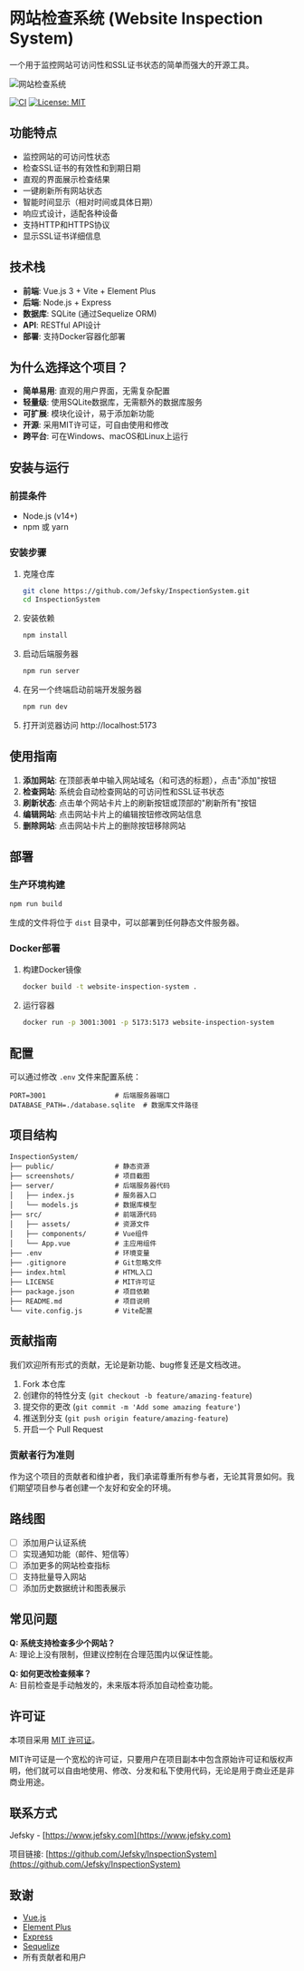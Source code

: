 # 网站检查系统 (Website Inspection System)

一个用于监控网站可访问性和SSL证书状态的简单而强大的开源工具。

![网站检查系统](screenshots/preview.png)

[![CI](https://github.com/Jefsky/InspectionSystem/actions/workflows/ci.yml/badge.svg)](https://github.com/Jefsky/InspectionSystem/actions/workflows/ci.yml)
[![License: MIT](https://img.shields.io/badge/License-MIT-yellow.svg)](https://opensource.org/licenses/MIT)

## 功能特点

- 监控网站的可访问性状态
- 检查SSL证书的有效性和到期日期
- 直观的界面展示检查结果
- 一键刷新所有网站状态
- 智能时间显示（相对时间或具体日期）
- 响应式设计，适配各种设备
- 支持HTTP和HTTPS协议
- 显示SSL证书详细信息

## 技术栈

- **前端**: Vue.js 3 + Vite + Element Plus
- **后端**: Node.js + Express
- **数据库**: SQLite (通过Sequelize ORM)
- **API**: RESTful API设计
- **部署**: 支持Docker容器化部署

## 为什么选择这个项目？

- **简单易用**: 直观的用户界面，无需复杂配置
- **轻量级**: 使用SQLite数据库，无需额外的数据库服务
- **可扩展**: 模块化设计，易于添加新功能
- **开源**: 采用MIT许可证，可自由使用和修改
- **跨平台**: 可在Windows、macOS和Linux上运行

## 安装与运行

### 前提条件

- Node.js (v14+)
- npm 或 yarn

### 安装步骤

1. 克隆仓库
   ```bash
   git clone https://github.com/Jefsky/InspectionSystem.git
   cd InspectionSystem
   ```

2. 安装依赖
   ```bash
   npm install
   ```

3. 启动后端服务器
   ```bash
   npm run server
   ```

4. 在另一个终端启动前端开发服务器
   ```bash
   npm run dev
   ```

5. 打开浏览器访问 http://localhost:5173

## 使用指南

1. **添加网站**: 在顶部表单中输入网站域名（和可选的标题），点击"添加"按钮
2. **检查网站**: 系统会自动检查网站的可访问性和SSL证书状态
3. **刷新状态**: 点击单个网站卡片上的刷新按钮或顶部的"刷新所有"按钮
4. **编辑网站**: 点击网站卡片上的编辑按钮修改网站信息
5. **删除网站**: 点击网站卡片上的删除按钮移除网站

## 部署

### 生产环境构建

```bash
npm run build
```

生成的文件将位于 `dist` 目录中，可以部署到任何静态文件服务器。

### Docker部署

1. 构建Docker镜像
   ```bash
   docker build -t website-inspection-system .
   ```

2. 运行容器
   ```bash
   docker run -p 3001:3001 -p 5173:5173 website-inspection-system
   ```

## 配置

可以通过修改 `.env` 文件来配置系统：

```
PORT=3001                 # 后端服务器端口
DATABASE_PATH=./database.sqlite  # 数据库文件路径
```

## 项目结构

```
InspectionSystem/
├── public/               # 静态资源
├── screenshots/          # 项目截图
├── server/               # 后端服务器代码
│   ├── index.js          # 服务器入口
│   └── models.js         # 数据库模型
├── src/                  # 前端源代码
│   ├── assets/           # 资源文件
│   ├── components/       # Vue组件
│   └── App.vue           # 主应用组件
├── .env                  # 环境变量
├── .gitignore            # Git忽略文件
├── index.html            # HTML入口
├── LICENSE               # MIT许可证
├── package.json          # 项目依赖
├── README.md             # 项目说明
└── vite.config.js        # Vite配置
```

## 贡献指南

我们欢迎所有形式的贡献，无论是新功能、bug修复还是文档改进。

1. Fork 本仓库
2. 创建你的特性分支 (`git checkout -b feature/amazing-feature`)
3. 提交你的更改 (`git commit -m 'Add some amazing feature'`)
4. 推送到分支 (`git push origin feature/amazing-feature`)
5. 开启一个 Pull Request

### 贡献者行为准则

作为这个项目的贡献者和维护者，我们承诺尊重所有参与者，无论其背景如何。我们期望项目参与者创建一个友好和安全的环境。

## 路线图

- [ ] 添加用户认证系统
- [ ] 实现通知功能（邮件、短信等）
- [ ] 添加更多的网站检查指标
- [ ] 支持批量导入网站
- [ ] 添加历史数据统计和图表展示

## 常见问题

**Q: 系统支持检查多少个网站？**  
A: 理论上没有限制，但建议控制在合理范围内以保证性能。

**Q: 如何更改检查频率？**  
A: 目前检查是手动触发的，未来版本将添加自动检查功能。

## 许可证

本项目采用 [MIT 许可证](LICENSE)。

MIT许可证是一个宽松的许可证，只要用户在项目副本中包含原始许可证和版权声明，他们就可以自由地使用、修改、分发和私下使用代码，无论是用于商业还是非商业用途。

## 联系方式

Jefsky - [https://www.jefsky.com](https://www.jefsky.com)

项目链接: [https://github.com/Jefsky/InspectionSystem](https://github.com/Jefsky/InspectionSystem)

## 致谢

- [Vue.js](https://vuejs.org/)
- [Element Plus](https://element-plus.org/)
- [Express](https://expressjs.com/)
- [Sequelize](https://sequelize.org/)
- 所有贡献者和用户

